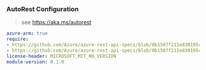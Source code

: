 ### AutoRest Configuration

> see https://aka.ms/autorest

``` yaml
azure-arm: true
require:
- https://github.com/Azure/azure-rest-api-specs/blob/0b1507f211e830195c552b0e1d5ecb689e27a6d6/specification/azuredata/resource-manager/readme.md
- https://github.com/Azure/azure-rest-api-specs/blob/0b1507f211e830195c552b0e1d5ecb689e27a6d6/specification/azuredata/resource-manager/readme.go.md
license-header: MICROSOFT_MIT_NO_VERSION
module-version: 0.1.0
```